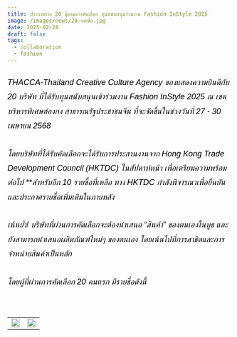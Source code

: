 ```yaml
---
title: ประกาศราย 20 ผู้ผ่านการคัดเลือก ทุนสนับสนุนร่วมงาน Fashion InStyle 2025
image: /images/news/20-รายชื่อ.jpg
date: 2025-02-28
draft: false
tags:
  - collaboration
  - fashion
---
```

<style>
    body {
        color: black;
    }

    h3 {
        color: #ca2031;
        font-family: "IBM Plex Sans Thai", sans-serif;
        font-weight: bold;
        font-size: 26px;
        line-height: 1.8;
    }

    h4 {
        color: black;
        font-family: "IBM Plex Sans Thai", sans-serif;
        font-weight: bold;
        font-size: 20px;
        line-height: 1.8;
    }

h5 {
        color: black;
        font-family: "sarabun", sans-serif;
        font-weight: lighter;
        font-size: 18px;
        line-height: 1.8;
    }
</style>

##### THACCA-Thailand Creative Culture Agency ของแสดงความยินดีกับ 20 บริษัท ที่ได้รับทุนสนับสนุนเข้าร่วมงาน Fashion InStyle 2025 ณ เขตบริหารพิเศษฮ่องกง สาธารณรัฐประชาชนจีน ที่จะจัดขึ้นในช่วงวันที่ 27 - 30 เมษายน 2568 

##### โดยบริษัทที่ได้รับคัดเลือกจะได้รับการประสานงานจาก Hong Kong Trade Development Council (HKTDC) ในสัปดาห์หน้า เพื่อเตรียมความพร้อมต่อไป \*\*สำหรับอีก 10 รายชื่อที่เหลือ ทาง HKTDC กำลังพิจารณาเพื่อยืนยันและประกาศรายชื่อเพิ่มเติมในภายหลัง 

##### เน้นย้ำ! บริษัทที่ผ่านการคัดเลือกจะต้องนำเสนอ “สินค้า” ของตนเองในบูธ และยังสามารถนำเสนอผลิตภัณฑ์ใหม่ๆ ของตนเอง โดยเน้นไปที่การสาธิตและการจำหน่ายสินค้าเป็นหลัก

##### โดยผู้ที่ผ่านการคัดเลือก 20 คนแรก มีรายชื่อดังนี้

<p><br></p>
<table style="width: 100%; border-collapse: collapse; border: 0px solid rgb(255, 255, 255);">
    <tbody>
        <tr>
        <td style="width: 50%; border: 0px solid rgb(255, 255, 255);"><img src="/images/ประกาศรายชื่อ_thaccaxhktdc_2.jpg" style="width: 100%;object-fit;"><br></td>

<td style="width: 50%; border: 0px solid rgb(255, 255, 255);"><img src="/images/ภาพถ่ายหน้าจอ-2568-03-03-เวลา-14.20.37.png" style="width: 100%;object-fit;"><br></td>
        </tr> </tr>
    </tbody>
</table>

<p><br></p>
